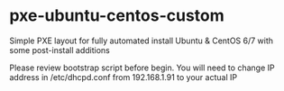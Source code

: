 # pxe-ubuntu-centos-custom

Simple PXE layout for fully automated install Ubuntu & CentOS 6/7 with some post-install additions

Please review bootstrap script before begin.
You will need to change IP address in /etc/dhcpd.conf from 192.168.1.91 to your actual IP
